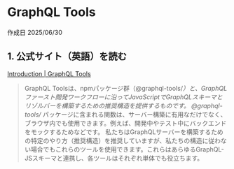 # GraphQL Tools

作成日 2025/06/30

## 1. 公式サイト（英語）を読む

[Introduction | GraphQL Tools](https://the-guild.dev/graphql/tools/docs/introduction)

> GraphQL Toolsは、npmパッケージ群（@graphql-tools/*）と、GraphQLファースト開発ワークフローに沿ってJavaScriptでGraphQLスキーマとリゾルバーを構築するための推奨構造を提供するものです。
> @graphql-tools/* パッケージに含まれる関数は、サーバー構築に有用なだけでなく、ブラウザ内でも使用できます。例えば、開発中やテスト中にバックエンドをモックするためなどです。
> 私たちはGraphQLサーバーを構築するための特定のやり方（推奨構造）を推奨していますが、私たちの構造に従わない場合でもこれらのツールを使用できます。これらはあらゆるGraphQL-JSスキーマと連携し、各ツールはそれぞれ単体でも役立ちます。

